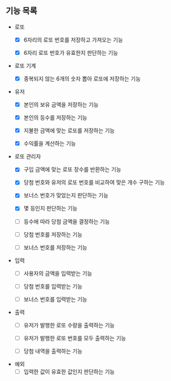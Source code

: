 ## 기능 목록
- 로또
  - [x] 6자리의 로또 번호를 저장하고 가져오는 기능
  - [x] 6자리 로또 번호가 유효한지 판단하는 기능


- 로또 기계
  - [x] 중복되지 않는 6개의 숫자 뽑아 로또에 저장하는 기능


- 유저
  - [x] 본인의 보유 금액을 저장하는 기능
  - [x] 본인의 등수를 저장하는 기능  
  - [x] 지불한 금액에 맞는 로또를 저장하는 기능
  - [x] 수익률을 계산하는 기능


- 로또 관리자
  - [x] 구입 금액에 맞는 로또 장수를 반환하는 기능
  - [x] 당첨 번호와 유저의 로또 번호를 비교하여 맞은 개수 구하는 기능
  - [x] 보너스 번호가 맞았는지 판단하는 기능
  - [x] 몇 등인지 판단하는 기능
  - [ ] 등수에 따라 당첨 금액을 결정하는 기능
  - [ ] 당첨 번호를 저장하는 기능
  - [ ] 보너스 번호를 저장하는 기능


- 입력
  - [ ] 사용자의 금액을 입력받는 기능
  - [ ] 당첨 번호를 입력받는 기능
  - [ ] 보너스 번호를 입력받는 기능
      

- 출력
  - [ ] 유저가 발행한 로또 수량을 출력하는 기능
  - [ ] 유저가 발행한 로또 번호를 모두 출력하는 기능
  - [ ] 당첨 내역을 출력하는 기능


- 예외
  - [ ] 입력한 값이 유효한 값인지 판단하는 기능